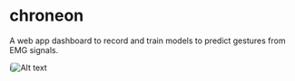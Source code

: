 # chroneon
A web app dashboard to record and train models to predict gestures from EMG signals.

i![Alt text](http://g.recordit.co/SfSKyG7TEB.gif)
